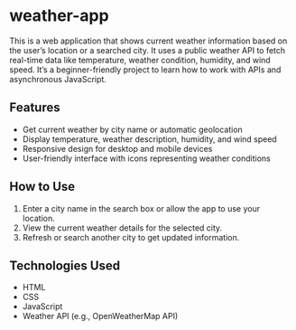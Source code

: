 # weather-app
This is a web application that shows current weather information based on the user’s location or a searched city. It uses a public weather API to fetch real-time data like temperature, weather condition, humidity, and wind speed. It’s a beginner-friendly project to learn how to work with APIs and asynchronous JavaScript.
## Features
- Get current weather by city name or automatic geolocation
- Display temperature, weather description, humidity, and wind speed
- Responsive design for desktop and mobile devices
- User-friendly interface with icons representing weather conditions

## How to Use
1. Enter a city name in the search box or allow the app to use your location.
2. View the current weather details for the selected city.
3. Refresh or search another city to get updated information.

## Technologies Used
- HTML
- CSS
- JavaScript
- Weather API (e.g., OpenWeatherMap API)
